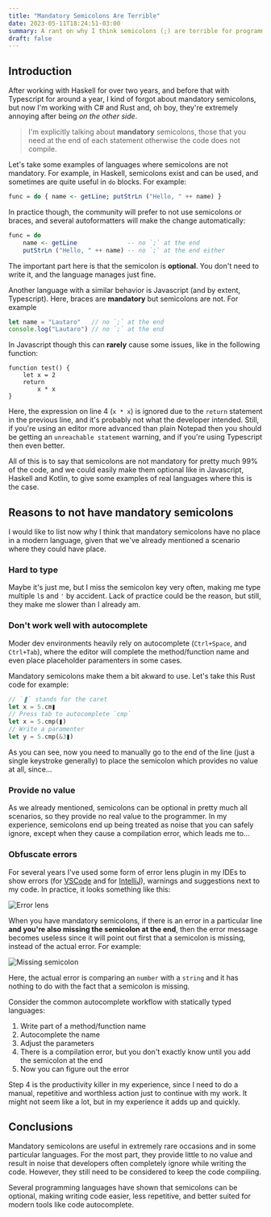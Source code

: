 ```yaml
---
title: "Mandatory Semicolons Are Terrible"
date: 2023-05-11T18:24:51-03:00
summary: A rant on why I think semicolons (;) are terrible for programming
draft: false
---
```


## Introduction

After working with Haskell for over two years, and before that with Typescript for around a year, I kind of forgot about mandatory semicolons, but now I'm working with C# and Rust and, oh boy, they're extremely annoying after being *on the other side*.

> I'm explicitly talking about **mandatory** semicolons, those that you need at the end of each statement otherwise the code does not compile.

Let's take some examples of languages where semicolons are not mandatory. For example, in Haskell, semicolons exist and can be used, and sometimes are quite useful in `do` blocks. For example:

```haskell
func = do { name <- getLine; putStrLn ("Hello, " ++ name) }
```

In practice though, the community will prefer to not use semicolons or braces, and several autoformatters will make the change automatically:

```haskell
func = do
    name <- getLine              -- no `;` at the end
    putStrLn ("Hello, " ++ name) -- no `;` at the end either
```

The important part here is that the semicolon is **optional**. You don't need to write it, and the language manages just fine.

Another language with a similar behavior is Javascript (and by extent, Typescript). Here, braces are **mandatory** but semicolons are not. For example

```javascript
let name = "Lautaro"   // no `;` at the end
console.log("Lautaro") // no `;` at the end 
```

In Javascript though this can **rarely** cause some issues, like in the following function:

```javascript{linenos=true}
function test() {
    let x = 2
    return
        x * x
}
```

Here, the expression on line 4 (`x * x`) is ignored due to the `return` statement in the previous line, and it's probably not what the developer intended. Still, if you're using an editor more advanced than plain Notepad then you should be getting an `unreachable statement` warning, and if you're using Typescript then even better.

All of this is to say that semicolons are not mandatory for pretty much 99% of the code, and we could easily make them optional like in Javascript, Haskell and Kotlin, to give some examples of real languages where this is the case.

## Reasons to not have mandatory semicolons

I would like to list now why I think that mandatory semicolons have no place in a modern language, given that we've already mentioned a scenario where they could have place.

### Hard to type

Maybe it's just me, but I miss the semicolon key very often, making me type multiple `l`s and `'` by accident. Lack of practice could be the reason, but still, they make me slower than I already am.

### Don't work well with autocomplete

Moder dev environments heavily rely on autocomplete (`Ctrl+Space`, and `Ctrl+Tab`), where the editor will complete the method/function name and even place placeholder paramenters in some cases.

Mandatory semicolons make them a bit akward to use. Let's take this Rust code for example:

```rust
// `❚` stands for the caret
let x = 5.cm❚
// Press tab to autocomplete `cmp`
let x = 5.cmp(❚)
// Write a paramenter
let y = 5.cmp(&3❚)
```

As you can see, now you need to manually go to the end of the line (just a single keystroke generally) to place the semicolon which provides no value at all, since...

### Provide no value

As we already mentioned, semicolons can be optional in pretty much all scenarios, so they provide no real value to the programmer. In my experience, semicolons end up being treated as noise that you can safely ignore, except when they cause a compilation error, which leads me to...

### Obfuscate errors

For several years I've used some form of error lens plugin in my IDEs to show errors (for [VSCode](https://marketplace.visualstudio.com/items?itemName=usernamehw.errorlens) and for [IntelliJ](https://plugins.jetbrains.com/plugin/19678-inspection-lens)), warnings and suggestions next to my code. In practice, it looks something like this:

![Error lens](/screens/error-lens.png)

When you have mandatory semicolons, if there is an error in a particular line **and you're also missing the semicolon at the end**, then the error message becomes useless since it will point out first that a semicolon is missing, instead of the actual error. For example:

![Missing semicolon](/screens/error-lens-semicolon.png)

Here, the actual error is comparing an `number` with a `string` and it has nothing to do with the fact that a semicolon is missing.

Consider the common autocomplete workflow with statically typed languages:

1. Write part of a method/function name
2. Autocomplete the name
3. Adjust the parameters
4. There is a compilation error, but you don't exactly know until you add the semicolon at the end
5. Now you can figure out the error

Step 4 is the productivity killer in my experience, since I need to do a manual, repetitive and worthless action just to continue with my work. It might not seem like a lot, but in my experience it adds up and quickly.

## Conclusions

Mandatory semicolons are useful in extremely rare occasions and in some particular languages. For the most part, they provide little to no value and result in noise that developers often completely ignore while writing the code. However, they still need to be considered to keep the code compiling.

Several programming languages have shown that semicolons can be optional, making writing code easier, less repetitive, and better suited for modern tools like code autocomplete.
